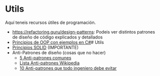 # Utils

Aquí teneis recursos útiles de programación.

- https://refactoring.guru/design-patterns: Podeis ver distintos patrones de diseño de código explicados y detallados
- [Principios de OOP con ejemplos en C#](https://learn.microsoft.com/es-es/dotnet/csharp/fundamentals/tutorials/oop)# Utils
- [Principios SOLID](https://www.freecodecamp.org/espanol/news/los-principios-solid-explicados-en-espanol/) (IMPORTANTE)
- Anti-Patrones de diseño (cosas que no hacer)
  - [5 Anti-patrones comunes](https://www.lavozdegalicia.es/noticia/reto-digital/ocio/2021/08/24/cinco-antipatrones-software-puedes-encontrar-vida-diaria/00031629834405250424670.htm)
  - [Lista Anti-patrones Wikipedia](https://es.wikipedia.org/wiki/Antipatr%C3%B3n_de_dise%C3%B1o)
  - [10 Anti-patrones que todo ingeniero debe evitar](https://bariscimen.medium.com/10-most-common-anti-patterns-every-software-engineer-must-avoid-182091438c2b)